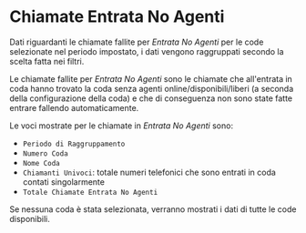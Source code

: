 # Chiamate Entrata No Agenti

Dati riguardanti le chiamate fallite per *Entrata No Agenti* per le code 
selezionate nel periodo impostato, i dati vengono raggruppati secondo la 
scelta fatta nei filtri.

Le chiamate fallite per *Entrata No Agenti* sono le chiamate che 
all'entrata in coda hanno trovato la coda senza agenti 
online/disponibili/liberi (a seconda della configurazione della
coda) e che di conseguenza non sono state fatte entrare fallendo
automaticamente.

Le voci mostrate per le chiamate in *Entrata No Agenti* sono:

- `Periodo di Raggruppamento`
- `Numero Coda`
- `Nome Coda`
- `Chiamanti Univoci`: totale numeri telefonici che sono entrati in coda 
contati singolarmente 
- `Totale Chiamate Entrata No Agenti`

Se nessuna coda è stata selezionata, verranno mostrati i dati di tutte
le code disponibili.
